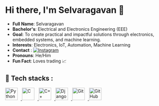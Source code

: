 # Hi there, I'm Selvaragavan 👋

- **Full Name**: Selvaragavan  
- **Bachelor's**: Electrical and Electronics Engineering (EEE)  
- **Goal**: To create practical and impactful solutions through electronics, embedded systems, and machine learning.  
- **Interests**: Electronics, IoT, Automation, Machine Learning  
- **Contact** : [![Instagram](https://img.shields.io/badge/Instagram-%40selvaragavan7398-E4405F?style=flat&logo=instagram&logoColor=white)](https://instagram.com/selvaragavan7398)
- **Pronouns**: He/Him  
- **Fun Fact**: Loves trading 📈

## 🧠 Tech stacks : 

<p align="left">
    <a href="https://www.python.org/" target="_blank">
        <img src="https://cdn.jsdelivr.net/gh/devicons/devicon/icons/python/python-original.svg" width="40" alt="Python" style="margin-right: 10px;" />
    </a>
    <a href="https://en.wikipedia.org/wiki/C_(programming_language)" target="_blank">
        <img src="https://cdn.jsdelivr.net/gh/devicons/devicon/icons/c/c-original.svg" width="40" alt="C" style="margin-right: 10px;" />
    </a>
    <a href="https://en.wikipedia.org/wiki/C%2B%2B" target="_blank">
        <img src="https://cdn.jsdelivr.net/gh/devicons/devicon/icons/cplusplus/cplusplus-original.svg" width="40" alt="C++" style="margin-right: 10px;" />
    </a>
    <a href="https://www.djangoproject.com/" target="_blank">
        <img src="https://cdn.jsdelivr.net/gh/devicons/devicon/icons/django/django-plain.svg" width="40" alt="Django" style="margin-right: 10px;" />
    </a>
    <a href="https://git-scm.com/" target="_blank">
        <img src="https://cdn.jsdelivr.net/gh/devicons/devicon/icons/git/git-original.svg" width="40" alt="Git" style="margin-right: 10px;" />
    </a>
    <a href="https://github.com/" target="_blank">
        <img src="https://cdn.jsdelivr.net/gh/devicons/devicon/icons/github/github-original.svg" width="40" alt="GitHub" style="margin-right: 10px;" />
    </a>
